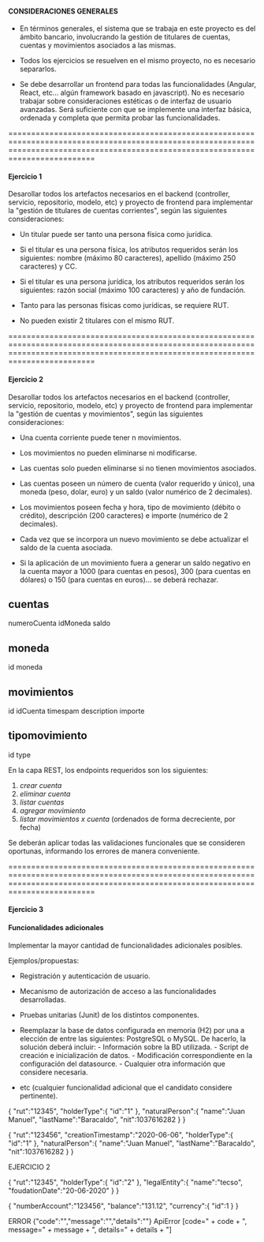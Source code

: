 
#### CONSIDERACIONES GENERALES ####

- En términos generales, el sistema que se trabaja en este proyecto es del ámbito bancario, involucrando la gestión de titulares de cuentas, cuentas y movimientos asociados a las mismas.

- Todos los ejercicios se resuelven en el mismo proyecto, no es necesario separarlos.

- Se debe desarrollar un frontend para todas las funcionalidades (Angular, React, etc... algún framework basado en javascript). No es necesario trabajar sobre consideraciones estéticas o de interfaz de usuario
avanzadas. Será suficiente con que se implemente una interfaz básica, ordenada y completa que permita probar las funcionalidades.


=====================================================================================================================================================================================
#### Ejercicio 1 ####

Desarollar todos los artefactos necesarios en el backend (controller, servicio, repositorio, modelo, etc) y proyecto de frontend para implementar la "gestión de titulares de cuentas corrientes", según las siguientes consideraciones:

- Un titular puede ser tanto una persona física como jurídica.
	
- Si el titular es una persona física, los atributos requeridos serán los siguientes: nombre (máximo 80 caracteres), apellido (máximo 250 caracteres) y CC.
   
- Si el titular es una persona jurídica, los atributos requeridos serán los siguientes: razón social (máximo 100 caracteres) y año de fundación.
	
- Tanto para las personas físicas como jurídicas, se requiere RUT.
	
- No pueden existir 2 titulares con el mismo RUT.

=====================================================================================================================================================================================
#### Ejercicio 2 ####

Desarollar todos los artefactos necesarios en el backend (controller, servicio, repositorio, modelo, etc) y proyecto de frontend para implementar la "gestión de cuentas y movimientos", según las siguientes consideraciones:

- Una cuenta corriente puede tener n movimientos.

- Los movimientos no pueden eliminarse ni modificarse.

- Las cuentas solo pueden eliminarse si no tienen movimientos asociados.

- Las cuentas poseen un número de cuenta (valor requerido y único), una moneda (peso, dolar, euro) y un saldo (valor numérico de 2 decimales).

- Los movimientos poseen fecha y hora, tipo de movimiento (débito o crédito), descripción (200 caracteres) e importe (numérico de 2 decimales).

- Cada vez que se incorpora un nuevo movimiento se debe actualizar el saldo de la cuenta asociada.

- Si la aplicación de un movimiento fuera a generar un saldo negativo en la cuenta mayor a 1000 (para cuentas en pesos), 300 (para cuentas en dólares) o 150 (para cuentas en euros)... se deberá rechazar.

cuentas
--------
numeroCuenta
idMoneda
saldo

moneda
-------
id 
moneda


movimientos
----------
id
idCuenta
timespam
description
importe


tipomovimiento
------------
id
type




En la capa REST, los endpoints requeridos son los siguientes:
   1. *crear cuenta*
   2. *eliminar cuenta*
   3. *listar cuentas*
   4. *agregar movimiento*
   5. *listar movimientos x cuenta* (ordenados de forma decreciente, por fecha)

Se deberán aplicar todas las validaciones funcionales que se consideren oportunas, informando los errores de manera conveniente.



=====================================================================================================================================================================================
#### Ejercicio 3 ####
#### Funcionalidades adicionales ####

Implementar la mayor cantidad de funcionalidades adicionales posibles.

Ejemplos/propuestas:

- Registración y autenticación de usuario.

- Mecanismo de autorización de acceso a las funcionalidades desarrolladas.

- Pruebas unitarias (Junit) de los distintos componentes.

- Reemplazar la base de datos configurada en memoria (H2) por una a elección de entre las siguientes: PostgreSQL o MySQL.
	De hacerlo, la solución deberá incluir:
		- Información sobre la BD utilizada.
		- Script de creación e inicialización de datos.
		- Modificación correspondiente en la configuración del datasource.
		- Cualquier otra información que considere necesaria.

- etc (cualquier funcionalidad adicional que el candidato considere pertinente).


{
    "rut":"12345",
    "holderType":{
        "id":"1"
    },
    "naturalPerson":{
        "name":"Juan Manuel",
        "lastName":"Baracaldo",
        "nit":1037616282
    }
}

{
    "rut":"123456",
    "creationTimestamp":"2020-06-06",
    "holderType":{
        "id":"1"
    },
    "naturalPerson":{
        "name":"Juan Manuel",
        "lastName":"Baracaldo",
        "nit":1037616282
    }
}


EJERCICIO 2


{
    "rut":"12345",
    "holderType":{
        "id":"2"
    },
    "legalEntity":{
        "name":"tecso",
        "foudationDate":"20-06-2020"
    }
}

{
    "numberAccount":"123456",
    "balance":"131.12",
    "currency":{
        "id":1
    }
}


ERROR
{"code":"","message":"","details":""}
ApiError [code=" + code + ", message=" + message + ", details=" + details + "]